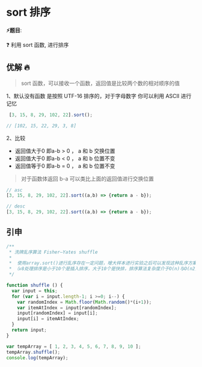 # sort 排序

**⚡题目**:

❓ 利用 sort 函数, 进行排序

## 优解 🔥

> sort 函数，可以接收一个函数，返回值是比较两个数的相对顺序的值

1、默认没有函数 是按照 UTF-16 排序的，对于字母数字 你可以利用 ASCII 进行记忆

```js
 [3, 15, 8, 29, 102, 22].sort();

// [102, 15, 22, 29, 3, 8]
```

2、比较

- 返回值大于0 即a-b > 0 ， a 和 b 交换位置
- 返回值大于0 即a-b < 0 ， a 和 b 位置不变
- 返回值等于0 即a-b = 0 ， a 和 b 位置不变

> 对于函数体返回 b-a 可以类比上面的返回值进行交换位置

```js
// asc
[3, 15, 8, 29, 102, 22].sort((a,b) => {return a - b});

// desc
[3, 15, 8, 29, 102, 22].sort((a,b) => {return a - b});
```

## 引申

```js
/**
 * 洗牌乱序算法 Fisher–Yates shuffle
 *
 *  使用array.sort()进行乱序存在一定问题，增大样本进行实验之后可以发现这种乱序方案并不是完全随机的（所有元素会大概率停留在自己的初始位置）
 * （v8处理排序是小于10个是插入排序，大于10个是快排，排序算法复杂度介于O(n)与O(n2)之间，也就是存在两个元素都没有比较的机会，因此不是完全随机）
 */

function shuffle () {
  var input = this;
  for (var i = input.length-1; i >=0; i--) {
    var randomIndex = Math.floor(Math.random()*(i+1));
    var itemAtIndex = input[randomIndex];
    input[randomIndex] = input[i];
    input[i] = itemAtIndex;
  }
  return input;
}

var tempArray = [ 1, 2, 3, 4, 5, 6, 7, 8, 9, 10 ];
tempArray.shuffle();
console.log(tempArray);

```
